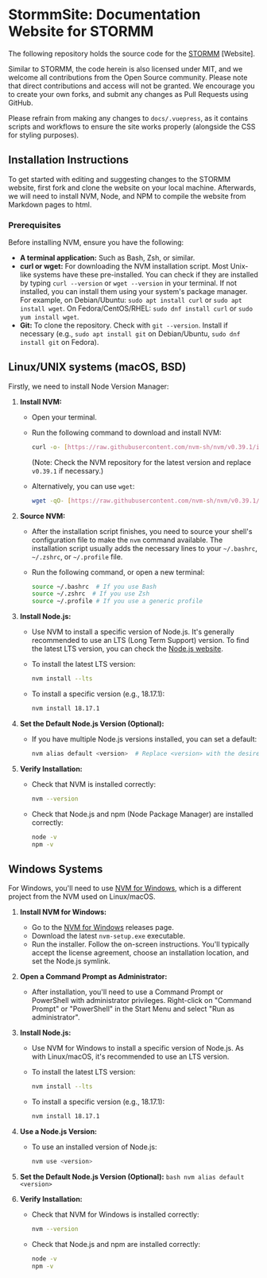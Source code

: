 # StormmSite: Documentation Website for STORMM

The following repository holds the source code for the [STORMM](https://github.com/psivant/stormm) [Website].

Similar to STORMM, the code herein is also licensed under MIT, and we welcome all contributions from the Open Source community. Please note that direct contributions and access will not be granted. We encourage you to create your own forks, and submit any changes as Pull Requests using GitHub.

Please refrain from making any changes to ```docs/.vuepress```, as it contains scripts and workflows to ensure the site works properly (alongside the CSS for styling purposes).

## Installation Instructions

To get started with editing and suggesting changes to the STORMM website, first fork and clone the website on your local machine. Afterwards, we will need to install NVM, Node, and NPM to compile the website from Markdown pages to html.

### Prerequisites

Before installing NVM, ensure you have the following:

* **A terminal application:** Such as Bash, Zsh, or similar.
* **curl or wget:** For downloading the NVM installation script. Most Unix-like systems have these pre-installed. You can check if they are installed by typing `curl --version` or `wget --version` in your terminal. If not installed, you can install them using your system's package manager. For example, on Debian/Ubuntu: `sudo apt install curl` or `sudo apt install wget`. On Fedora/CentOS/RHEL: `sudo dnf install curl` or `sudo yum install wget`.
* **Git:** To clone the repository. Check with `git --version`. Install if necessary (e.g., `sudo apt install git` on Debian/Ubuntu, `sudo dnf install git` on Fedora).

## Linux/UNIX systems (macOS, BSD)

Firstly, we need to install Node Version Manager:

1.  **Install NVM:**
    * Open your terminal.
    * Run the following command to download and install NVM:

        ```bash
        curl -o- [https://raw.githubusercontent.com/nvm-sh/nvm/v0.39.1/install.sh](https://raw.githubusercontent.com/nvm-sh/nvm/v0.39.1/install.sh) | bash
        ```
        (Note: Check the NVM repository for the latest version and replace `v0.39.1` if necessary.)
    * Alternatively, you can use `wget`:

        ```bash
        wget -qO- [https://raw.githubusercontent.com/nvm-sh/nvm/v0.39.1/install.sh](https://raw.githubusercontent.com/nvm-sh/nvm/v0.39.1/install.sh) | bash
        ```

2.  **Source NVM:**
    * After the installation script finishes, you need to source your shell's configuration file to make the `nvm` command available. The installation script usually adds the necessary lines to your `~/.bashrc`, `~/.zshrc`, or `~/.profile` file.
    * Run the following command, or open a new terminal:

        ```bash
        source ~/.bashrc  # If you use Bash
        source ~/.zshrc  # If you use Zsh
        source ~/.profile # If you use a generic profile
        ```

3.  **Install Node.js:**
    * Use NVM to install a specific version of Node.js. It's generally recommended to use an LTS (Long Term Support) version. To find the latest LTS version, you can check the [Node.js website](https://nodejs.org/).
    * To install the latest LTS version:

        ```bash
        nvm install --lts
        ```
    * To install a specific version (e.g., 18.17.1):

        ```bash
        nvm install 18.17.1
        ```

4.  **Set the Default Node.js Version (Optional):**

    * If you have multiple Node.js versions installed, you can set a default:

        ```bash
        nvm alias default <version>  # Replace <version> with the desired version (e.g., "lts", "18.17.1")
        ```

5.  **Verify Installation:**

    * Check that NVM is installed correctly:

        ```bash
        nvm --version
        ```

    * Check that Node.js and npm (Node Package Manager) are installed correctly:

        ```bash
        node -v
        npm -v
        ```

## Windows Systems

For Windows, you'll need to use [NVM for Windows](https://github.com/coreybutler/nvm-windows), which is a different project from the NVM used on Linux/macOS.

1.  **Install NVM for Windows:**
    * Go to the [NVM for Windows](https://github.com/coreybutler/nvm-windows/releases) releases page.
    * Download the latest `nvm-setup.exe` executable.
    * Run the installer. Follow the on-screen instructions. You'll typically accept the license agreement, choose an installation location, and set the Node.js symlink.

2.  **Open a Command Prompt as Administrator:**
    * After installation, you'll need to use a Command Prompt or PowerShell with administrator privileges. Right-click on "Command Prompt" or "PowerShell" in the Start Menu and select "Run as administrator".

3.  **Install Node.js:**
    * Use NVM for Windows to install a specific version of Node.js. As with Linux/macOS, it's recommended to use an LTS version.
    * To install the latest LTS version:

        ```bash
        nvm install --lts
        ```
    * To install a specific version (e.g., 18.17.1):

        ```bash
        nvm install 18.17.1
        ```

4.  **Use a Node.js Version:**
     * To use an installed version of Node.js:
        ```bash
        nvm use <version>
        ```

5.  **Set the Default Node.js Version (Optional):**
        ```bash
        nvm alias default <version>
        ```

6.  **Verify Installation:**

    * Check that NVM for Windows is installed correctly:

        ```bash
        nvm --version
        ```

    * Check that Node.js and npm are installed correctly:

        ```bash
        node -v
        npm -v
        ```
